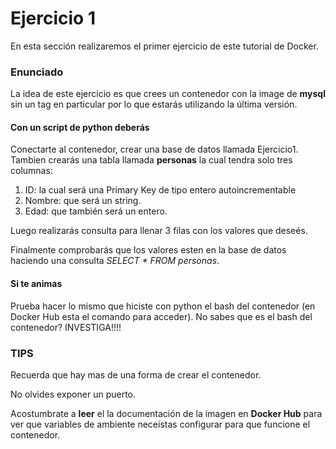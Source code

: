 # Ejercicio 1
En esta sección realizaremos el primer ejercicio de este tutorial de Docker.

### Enunciado
La idea de este ejercicio es que crees un contenedor con la image de **mysql** sin un tag en particular por lo que estarás utilizando la última versión.

#### Con un script de python deberás
Conectarte al contenedor, crear una base de datos llamada Ejercicio1. Tambien crearás una tabla llamada **personas** la cual tendra solo tres columnas:

1) ID: la cual será una Primary Key de tipo entero autoincrementable
2) Nombre: que será un string.
3) Edad: que también será un entero.

Luego realizarás consulta para llenar 3 filas con los valores que deseés.

Finalmente comprobarás que los valores esten en la base de datos haciendo una consulta *SELECT * FROM personas*.

#### Si te animas
Prueba hacer lo mismo que hiciste con python el bash del contenedor (en Docker Hub esta el comando para acceder).
No sabes que es el bash del contenedor? 
INVESTIGA!!!!

### TIPS

Recuerda que hay mas de una forma de crear el contenedor.

No olvides exponer un puerto.

Acostumbrate a **leer** el la documentación de la imagen en **Docker Hub** para ver que variables de ambiente neceistas configurar para que funcione el contenedor.